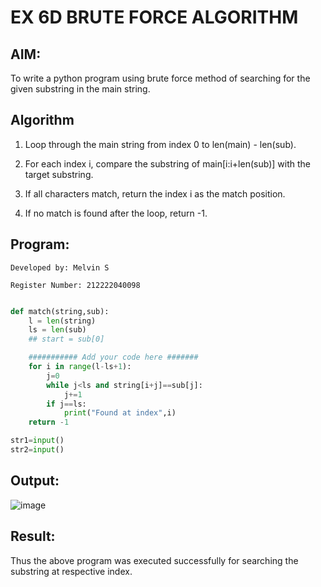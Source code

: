 # EX 6D BRUTE FORCE ALGORITHM
## AIM:
To write a python program using brute force method of searching for the given substring in the main string.


## Algorithm
1. Loop through the main string from index 0 to len(main) - len(sub).

2. For each index i, compare the substring of main[i:i+len(sub)] with the target substring.

3. If all characters match, return the index i as the match position.

4. If no match is found after the loop, return -1.


## Program:
```
Developed by: Melvin S

Register Number: 212222040098
```
```python

def match(string,sub):
    l = len(string)
    ls = len(sub)
    ## start = sub[0]

    ########### Add your code here #######
    for i in range(l-ls+1):
        j=0
        while j<ls and string[i+j]==sub[j]:
            j+=1
        if j==ls:
            print("Found at index",i)
    return -1

str1=input()
str2=input()

```

## Output:

![image](https://github.com/user-attachments/assets/d4deaba9-aa8a-4a31-93ba-d2b3f414bf95)



## Result:
Thus the above program was executed successfully for searching the substring at respective index.
